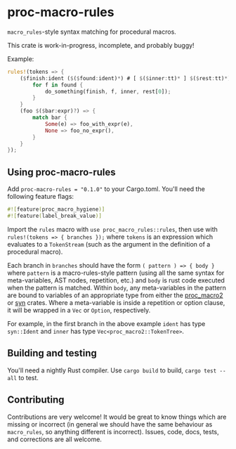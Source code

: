 # proc-macro-rules

`macro_rules`-style syntax matching for procedural macros.

This crate is work-in-progress, incomplete, and probably buggy!

Example:

```rust
rules!(tokens => {
    ($finish:ident ($($found:ident)*) # [ $($inner:tt)* ] $($rest:tt)*) => {
        for f in found {
            do_something(finish, f, inner, rest[0]);
        }
    }
    (foo $($bar:expr)?) => {
        match bar {
            Some(e) => foo_with_expr(e),
            None => foo_no_expr(),
        }
    }
});
```

## Using proc-macro-rules

Add `proc-macro-rules = "0.1.0"` to your Cargo.toml. You'll need the following feature flags:

```rust
#![feature(proc_macro_hygiene)]
#![feature(label_break_value)]
```

Import the `rules` macro with `use proc_macro_rules::rules`, then use with `rules!(tokens => { branches });` where `tokens` is an expression which evaluates to a `TokenStream` (such as the argument in the definition of a procedural macro).

Each branch in `branches` should have the form `( pattern ) => { body }` where `pattern` is a macro-rules-style pattern (using all the same syntax for meta-variables, AST nodes, repetition, etc.) and `body` is rust code executed when the pattern is matched. Within `body`, any meta-variables in the pattern are bound to variables of an appropriate type from either the [proc_macro2](https://github.com/alexcrichton/proc-macro2) or [syn](https://github.com/dtolnay/syn) crates. Where a meta-variable is inside a repetition or option clause, it will be wrapped in a `Vec` or `Option`, respectively.

For example, in the first branch in the above example `ident` has type `syn::Ident` and `inner` has type `Vec<proc_macro2::TokenTree>`.


## Building and testing

You'll need a nightly Rust compiler. Use `cargo build` to build, `cargo test --all` to test.


## Contributing

Contributions are very welcome! It would be great to know things which are missing or incorrect (in general we should have the same behaviour as `macro_rules`, so anything different is incorrect). Issues, code, docs, tests, and corrections are all welcome.
